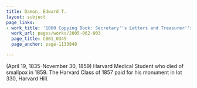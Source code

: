 ```yaml
---
title: Damon, Edward T.
layout: subject
page_links:
- work_title: '1860 Copying Book: Secretary''s Letters and Treasurer''s Letters, 2005.062.003  '
  work_url: pages/works/2005-062-003
  page_title: CB01_0349
  page_anchor: page-1133840

---
```

<p>(April 19, 1835-November 30, 1859) Harvard Medical Student who died of smallpox in 1859. The Harvard Class of 1857 paid for his monument in lot 330, Harvard Hill.</p>